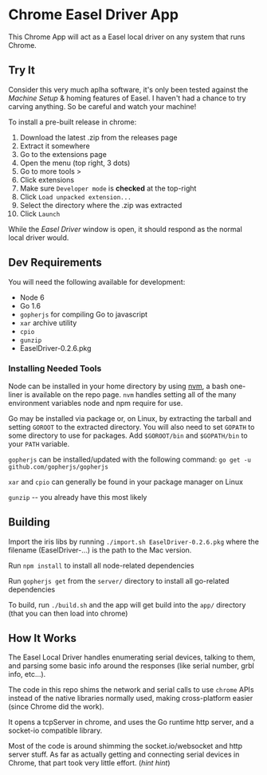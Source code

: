 # Chrome Easel Driver App

This Chrome App will act as a Easel local driver on any system that runs Chrome.

## Try It

Consider this very much aplha software, it's only been tested against the *Machine Setup* & homing
features of Easel. I haven't had a chance to try carving anything. So be careful and watch your machine!

To install a pre-built release in chrome:

1. Download the latest .zip from the releases page
2. Extract it somewhere
3. Go to the extensions page
  1. Open the menu (top right, 3 dots)
  2. Go to more tools >
  3. Click extensions
2. Make sure `Developer mode` is **checked** at the top-right
3. Click `Load unpacked extension...`
4. Select the directory where the .zip was extracted
5. Click `Launch`

While the *Easel Driver* window is open, it should respond as the normal local driver would.

## Dev Requirements

You will need the following available for development:

- Node 6
- Go 1.6
- `gopherjs` for compiling Go to javascript
- `xar` archive utility
- `cpio`
- `gunzip`
- EaselDriver-0.2.6.pkg

###  Installing Needed Tools

Node can be installed in your home directory by using [nvm](https://github.com/creationix/nvm), a bash one-liner is available on the repo page. `nvm` handles setting all of the many environment variables node and npm require for use.

Go may be installed via package or, on Linux, by extracting the tarball and setting `GOROOT` to the extracted directory. You will also need to set `GOPATH` to some directory to use for packages. Add `$GOROOT/bin` and `$GOPATH/bin` to your `PATH` variable.

`gopherjs` can be installed/updated with the following command: `go get -u github.com/gopherjs/gopherjs`

`xar` and `cpio` can generally be found in your package manager on Linux

`gunzip` -- you already have this most likely


## Building

Import the iris libs by running `./import.sh EaselDriver-0.2.6.pkg`
where the filename (EaselDriver-...) is the path to the Mac version.

Run `npm install` to install all node-related dependencies

Run `gopherjs get` from the `server/` directory to install all go-related dependencies

To build, run `./build.sh` and the app will get build into the `app/` directory (that you can then load into chrome)

## How It Works

The Easel Local Driver handles enumerating serial devices, talking to them,
and parsing some basic info around the responses (like serial number, grbl info, etc...).

The code in this repo shims the network and serial calls to use `chrome` APIs instead
of the native libraries normally used, making cross-platform easier (since Chrome did the work).

It opens a tcpServer in chrome, and uses the Go runtime http server, and a socket-io compatible library.

Most of the code is around shimming the socket.io/websocket and http server stuff. As far as actually
getting and connecting serial devices in Chrome, that part took very little effort. (*hint hint*)
